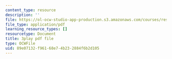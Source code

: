 ```yaml
---
content_type: resource
description: ''
file: https://ol-ocw-studio-app-production.s3.amazonaws.com/courses/res-18-006-calculus-revisited-single-variable-calculus-fall-2010/89e07132f96168e74b232884f6b2d105_1z39nKVbh_w.pdf
file_type: application/pdf
learning_resource_types: []
resourcetype: Document
title: 3play pdf file
type: OCWFile
uid: 89e07132-f961-68e7-4b23-2884f6b2d105
---
```

